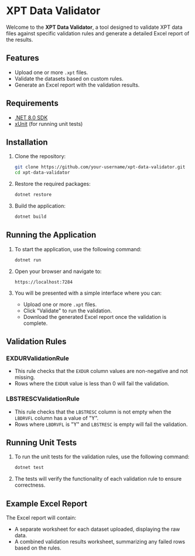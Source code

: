 # XPT Data Validator

Welcome to the **XPT Data Validator**, a tool designed to validate XPT data files against specific validation rules and generate a detailed Excel report of the results.

## Features
- Upload one or more `.xpt` files.
- Validate the datasets based on custom rules.
- Generate an Excel report with the validation results.

## Requirements
- [.NET 8.0 SDK](https://dotnet.microsoft.com/download)
- [xUnit](https://xunit.net/) (for running unit tests)

## Installation

1. Clone the repository:
    ```bash
    git clone https://github.com/your-username/xpt-data-validator.git
    cd xpt-data-validator
    ```

2. Restore the required packages:
    ```bash
    dotnet restore
    ```

3. Build the application:
    ```bash
    dotnet build
    ```

## Running the Application

1. To start the application, use the following command:
    ```bash
    dotnet run
    ```

2. Open your browser and navigate to:
    ```
    https://localhost:7284
    ```

3. You will be presented with a simple interface where you can:
    - Upload one or more `.xpt` files.
    - Click "Validate" to run the validation.
    - Download the generated Excel report once the validation is complete.

## Validation Rules

### EXDURValidationRule
- This rule checks that the `EXDUR` column values are non-negative and not missing.
- Rows where the `EXDUR` value is less than 0 will fail the validation.

### LBSTRESCValidationRule
- This rule checks that the `LBSTRESC` column is not empty when the `LBDRVFL` column has a value of "Y".
- Rows where `LBDRVFL` is "Y" and `LBSTRESC` is empty will fail the validation.

## Running Unit Tests

1. To run the unit tests for the validation rules, use the following command:
    ```bash
    dotnet test
    ```

2. The tests will verify the functionality of each validation rule to ensure correctness.

## Example Excel Report

The Excel report will contain:
- A separate worksheet for each dataset uploaded, displaying the raw data.
- A combined validation results worksheet, summarizing any failed rows based on the rules.

